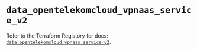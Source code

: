 # `data_opentelekomcloud_vpnaas_service_v2`

Refer to the Terraform Registory for docs: [`data_opentelekomcloud_vpnaas_service_v2`](https://registry.terraform.io/providers/opentelekomcloud/opentelekomcloud/1.35.8/docs/data-sources/vpnaas_service_v2).
